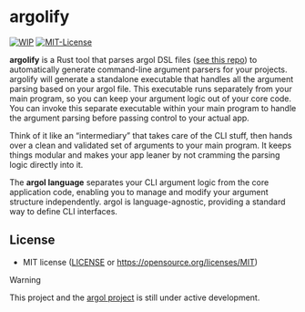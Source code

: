 # argolify

[![WIP](https://img.shields.io/badge/status-WIP-orange?labelColor=%23f5f5f5)](https://github.com/darragh0/argolify)
[![MIT-License](https://img.shields.io/badge/license-MIT-gray?labelColor=%23f5f5f5)](https://opensource.org/license/MIT)

**argolify** is a Rust tool that parses argol DSL files ([see this repo](https://github.com/darragh0/argol)) to automatically generate command-line argument parsers for your projects. argolify will generate a standalone executable that handles all the argument parsing based on your argol file. This executable runs separately from your main program, so you can keep your argument logic out of your core code. You can invoke this separate executable within your main program to handle the argument parsing before passing control to your actual app.

Think of it like an “intermediary” that takes care of the CLI stuff, then hands over a clean and validated set of arguments to your main program. It keeps things modular and makes your app leaner by not cramming the parsing logic directly into it.

The **argol language**  separates your CLI argument logic from the core application code, enabling you to manage and modify your argument structure independently. argol is language-agnostic, providing a standard way to define CLI interfaces.

## License
- MIT license ([LICENSE](./LICENSE) or <https://opensource.org/licenses/MIT>)

> [!WARNING]
> This project and the [argol project](https://github.com/darragh0/argol) is still under active development.
